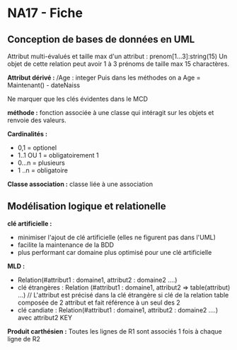 

# NA17 - Fiche


## Conception de bases de données en UML


Attribut multi-évalués et taille max d'un attribut : prenom[1...3]:string(15)
Un objet de cette relation peut avoir 1 à 3 prénoms de taille max 15 charactères.

**Attribut dérivé :** /Age : integer
Puis dans les méthodes on a Age = Maintenant() - dateNaiss

Ne marquer que les clés évidentes dans le MCD

**méthode :** fonction associée à une classe qui intéragit sur les objets et renvoie des valeurs. 

**Cardinalités :**
- 0,1 = optionel
- 1..1 OU 1 = obligatoirement 1
- 0...n = plusieurs
- 1 ..n = obligatoire

**Classe association :** classe liée à une association 

## Modélisation logique et relationelle

**clé artificielle :**
- minimiser l'ajout de clé artificielle (elles ne figurent pas dans l'UML)
- facilite la maintenance de la BDD
- plus performant car domaine plus optimisé pour une clé artificielle


**MLD :**
- Relation(#attribut1 : domaine1, attribut2 : domaine2 ....)
- clé étrangères : Relation (#attribut1 : domaine1, attribut2 => table(attribut) ...) // L'attribut est précisé dans la clé étrangère si clé de la relation table composée de 2 attribut et fait référence à un seul des 2
- clé candiate : Relation(#attribut1 : domaine1, attribut2 : domaine2 ....) avec attribut2 KEY

**Produit carthésien :** Toutes les lignes de R1 sont associés 1 fois à chaque ligne de R2
